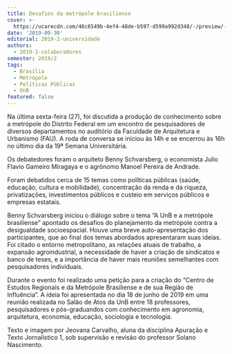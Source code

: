 ```yaml
---
title: Desafios da metrópole brasiliense
cover: >-
  https://ucarecdn.com/46c6549b-4ef4-48de-b597-d599a992d348/-/preview/-/enhance/11/-/sharp/3/
date: '2019-09-30'
editorial: 2019-2-universidade
authors:
  - 2019-2-colaboradores
semester: 2019/2
tags:
  - Brasília
  - Metrópole
  - Políticas Públicas
  - UnB
featured: false
---
```

Na última sexta-feira (27), foi discutida a produção de conhecimento sobre a metrópole do Distrito Federal em um encontro de pesquisadores de diversos departamentos no auditório da Faculdade de Arquitetura e Urbanismo (FAU). A roda de conversa se iniciou às 14h e se encerrou às 16h no último dia da 19ª Semana Universitária.

Os debatedores foram o arquiteto Benny Schvarsberg, o economista Julio Flavio Gameiro Miragaya e o agrônomo Manoel Pereira de Andrade.

Foram debatidos cerca de 15 temas como políticas públicas (saúde, educação, cultura e mobilidade), concentração da renda e da riqueza, privatizações, investimentos públicos e custeio em serviços públicos e empresas estatais.

Benny Schvarsberg iniciou o diálogo sobre o tema “A UnB e a metrópole brasiliense” apontado os desafios do planejamento da metrópole contra a desigualdade socioespacial. Houve uma breve auto-apresentação dos participantes, que ao final dos temas abordados apresentaram suas ideias. Foi citado o entorno metropolitano, as relações atuais de trabalho, a expansão agroindustrial, a necessidade de haver a criação de sindicatos e banco de teses, e a importância de haver mais reuniões semelhantes com pesquisadores individuais.

Durante o evento foi realizado uma petição para a criação do “Centro de Estudos Regionais e da Metrópole Brasiliense e de sua Região de Influência”. A ideia foi apresentada no dia 18 de junho de 2019 em uma reunião realizada no Salão de Atos da UnB entre 18 professores, pesquisadores e pós-graduandos com conhecimento em agronomia, arquitetura, economia, educação, sociologia e tecnologia.



Texto e imagem por Jeovana Carvalho, aluna da disciplina Apuração e Texto Jornalístico 1, sob supervisão e revisão do professor Solano Nascimento.
